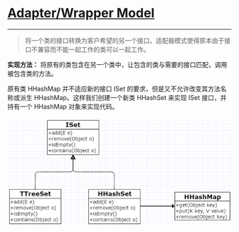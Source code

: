 # **[Adapter/Wrapper Model](https://www.wikiwand.com/en/Adapter_pattern)**
---
>将一个类的接口转换为客户希望的另一个接口，适配器模式使得原本由于接口不兼容而不能一起工作的类可以一起工作。

**实现方法：**
将原有的类包含在另一个类中，让包含的类与需要的接口匹配，调用被包含类的方法。

原有类 HHashMap 并不适应新的接口 ISet 的要求，但是又不允许改变其方法名称或派生 HHashMap。这样我们创建一个新类 HHashSet 来实现 ISet 接口，并持有一个 HHashMap 对象来实现代码。

<img src="/uml/adapter_uml.png" alt="adapter uml model" />